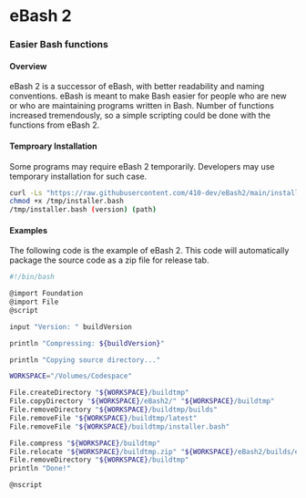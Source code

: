 # eBash 2

### Easier Bash functions



#### Overview

eBash 2 is a successor of eBash, with better readability and naming conventions. eBash is meant to make Bash easier for people who are new or who are maintaining programs written in Bash. Number of functions increased tremendously, so a simple scripting could be done with the functions from eBash 2.



#### Temproary Installation

Some programs may require eBash 2 temporarily. Developers may use temporary installation for such case.

```bash 
curl -Ls "https://raw.githubusercontent.com/410-dev/eBash2/main/installer.bash" -o "/tmp/installer.bash"
chmod +x /tmp/installer.bash
/tmp/installer.bash (version) (path)
```



#### Examples

The following code is the example of eBash 2. This code will automatically package the source code as a zip file for release tab.

```bash
#!/bin/bash

@import Foundation
@import File
@script

input "Version: " buildVersion

println "Compressing: ${buildVersion}"

println "Copying source directory..."

WORKSPACE="/Volumes/Codespace"

File.createDirectory "${WORKSPACE}/buildtmp"
File.copyDirectory "${WORKSPACE}/eBash2/" "${WORKSPACE}/buildtmp"
File.removeDirectory "${WORKSPACE}/buildtmp/builds"
File.removeFile "${WORKSPACE}/buildtmp/latest"
File.removeFile "${WORKSPACE}/buildtmp/installer.bash"

File.compress "${WORKSPACE}/buildtmp"
File.relocate "${WORKSPACE}/buildtmp.zip" "${WORKSPACE}/eBash2/builds/eBash2-${buildVersion}.zip"
File.removeDirectory "${WORKSPACE}/buildtmp"
println "Done!"

@nscript

```

